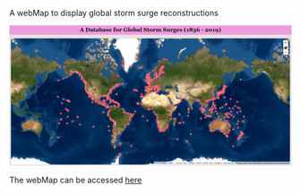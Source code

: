  A webMap to display global storm surge reconstructions 

 ![](readmeImage.PNG)

 The webMap can be accessed <a href = "https://git.io/JURUC">here</a>


